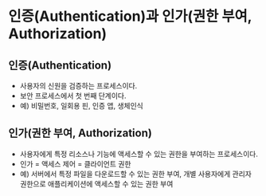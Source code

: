 # 인증(Authentication)과 인가(권한 부여, Authorization)

## 인증(Authentication)
- 사용자의 신원을 검증하는 프로세스이다.
- 보안 프로세스에서 첫 번째 단계이다.
- 예) 비밀번호, 일회용 핀, 인증 앱, 생체인식

## 인가(권한 부여, Authorization)
- 사용자에게 특정 리소스나 기능에 액세스할 수 있는 권한을 부여하는 프로세스이다.
- 인가 = 액세스 제어 = 클라이언트 권한
- 예) 서버에서 특정 파일을 다운로드할 수 있는 권한 부여, 개별 사용자에게 관리자 권한으로 애플리케이션에 액세스할 수 있는 권한 부여

